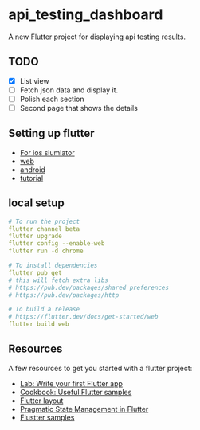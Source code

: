 # api_testing_dashboard

A new Flutter project for displaying api testing results.

## TODO

- [x] List view
- [ ] Fetch json data and display it.
- [ ] Polish each section
- [ ] Second page that shows the details

## Setting up flutter

- [For ios siumlator](https://flutter.dev/docs/get-started/install/macos)
- [web](https://flutter.dev/docs/get-started/web)
- [android](https://developer.android.com/studio/run/emulator-acceleration#vm-mac)
- [tutorial](https://flutter.dev/docs/get-started/codelab)

## local setup

```yaml
# To run the project
flutter channel beta
flutter upgrade
flutter config --enable-web
flutter run -d chrome

# To install dependencies
flutter pub get
# this will fetch extra libs
# https://pub.dev/packages/shared_preferences
# https://pub.dev/packages/http

# To build a release
# https://flutter.dev/docs/get-started/web
flutter build web
```

## Resources

A few resources to get you started with a flutter project:

- [Lab: Write your first Flutter app](https://flutter.dev/docs/get-started/codelab)
- [Cookbook: Useful Flutter samples](https://flutter.dev/docs/cookbook)
- [Flutter layout](https://flutter.dev/docs/development/ui/layout)
- [Pragmatic State Management in Flutter](https://www.youtube.com/watch?v=d_m5csmrf7I)
- [Flustter samples](https://github.com/flutter/samples)